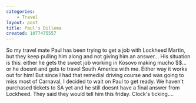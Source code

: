 ```yaml
---
categories:
    - Travel
layout: post
title: Paul's Dillema
created: 1077475557
---
```


So my travel mate Paul has been trying to get a job with Lockheed Martin, but they keep pulling him along and not giving him an answer... His situation is this: either he gets the sweet job working in Kosovo making mucho $$... or he doesnt and gets to travel South America with me.  Either way it works out for him! But since I had that remedial driving course and was going to miss most of Carnaval, I decided to wait on Paul to get ready.  We haven't purchased tickets to SA yet and he still doesnt have a final answer from Lockheed. They said they would tell him this friday.   Clock's ticking....
